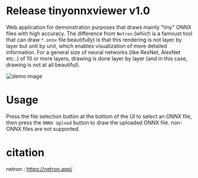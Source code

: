 # Release tinyonnxviewer v1.0
Web application for demonstration purposes that draws mainly "tiny" ONNX files with high accuracy. The difference from `Netron` (which is a famoust tool that can draw `*.onnx` file beautifully) is that this rendering is not layer by layer but unit by unit, which enables visualization of more detailed information. For a general size of neural networks (like ResNet, AlexNet etc..) of 10 or more layers, drawing is done layer by layer (and in this case, drawing is not at all beautiful).

![demo image](./image/demo.png)

# Usage
Press the file selection button at the bottom of the UI to select an ONNX file, then press the `ONNX Upload` button to draw the uploaded ONNX file. non-ONNX files are not supported.

# citation
netron : https://netron.app/

